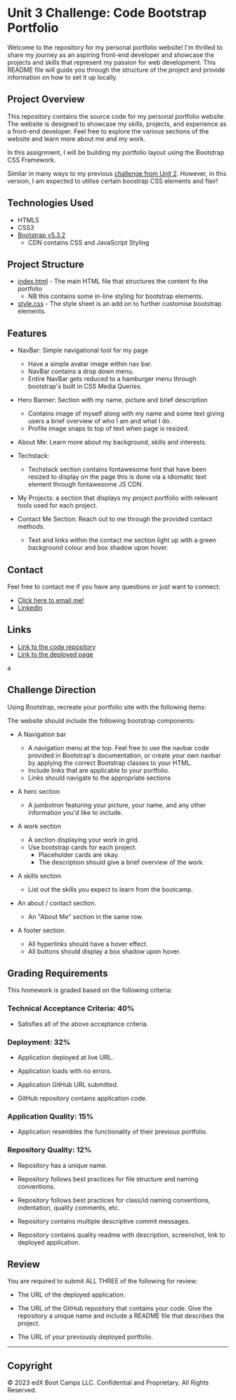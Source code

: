 # Unit 3 Challenge: Code Bootstrap Portfolio

Welcome to the repository for my personal portfolio website! I'm thrilled to share my journey as an aspiring front-end developer and showcase the projects and skills that represent my passion for web development. This README file will guide you through the structure of the project and provide information on how to set it up locally.

## Project Overview

This repository contains the source code for my personal portfolio website. The website is designed to showcase my skills, projects, and experience as a front-end developer. Feel free to explore the various sections of the website and learn more about me and my work.

In this assignment, I will be building my portfolio layout using the Bootstrap CSS Framework.

Similar in many ways to my previous [challenge from Unit 2](https://github.com/aaron1490/aaron-armstrong-project-portfolio). However, in this version, I am expected to utilise certain boostrap CSS elements and flair!

## Technologies Used

- HTML5
- CSS3
- [Bootstrap v5.3.2](https://getbootstrap.com/) 
  - CDN contains CSS and JavaScript Styling

## Project Structure

- [index.html](https://github.com/aaron1490/Bootstrap-Portfolio/blob/main/index.html) - The main HTML file that structures the content fo the portfolio
  - NB this contains some in-line styling for bootstrap elements.
- [style.css](https://github.com/aaron1490/Bootstrap-Portfolio/blob/main/css/style.css) - The style sheet is an add on to further customise bootstrap elements.

## Features

- NavBar: Simple navigational tool for my page
  - Have a simple avatar image within nav bar.
  - NavBar contains a drop down menu.
  - Entire NavBar gets reduced to a hamburger menu through bootstrap's built in CSS Media Queries.

- Hero Banner: Section with my name, picture and brief description
  - Contains image of myself along with my name and some text giving users a brief overview of who I am and what I do.
  - Profile image snaps to top of text when page is resized.

- About Me: Learn more about my background, skills and interests.

- Techstack: 
  - Techstack section contains fontawesome font that have been resized to display on the page this is done via a idiomatic text element through fontawesome JS CDN.

- My Projects: a section that displays my project portfolio with relevant tools used for each project.

- Contact Me Section: Reach out to me through the provided contact methods.
  - Text and links within the contact me section light up with a green background colour and box shadow upon hover.

## Contact

Feel free to contact me if you have any questions or just want to connect:

- [Click here to email me!](mailto:aaronarmstrong1490@gmail.com) 
- [LinkedIn](https://www.linkedin.com/in/aaron-armstrong-%E8%89%BE%E4%BF%8A%E6%A8%82-80986ba5/)

## Links

- [Link to the code repository](https://github.com/aaron1490/Bootstrap-Portfolio)
- [Link to the deployed page](https://aaron1490.github.io/Bootstrap-Portfolio/)

 a
## Challenge Direction

Using Bootstrap, recreate your portfolio site with the following items:

The website should include the following bootstrap components:

  - A Navigation bar 
    - A navigation menu at the top. Feel free to use the navbar code provided in Bootstrap's documentation, or create your own navbar by applying the correct Bootstrap classes to your HTML.
    - Include links that are applicable to your portfolio.
    - Links should navigate to the appropriate sections 

  - A hero section
    - A jumbotron featuring your picture, your name, and any other information you'd like to include.

  - A work section
    - A section displaying your work in grid.  
    - Use bootstrap cards for each project.
        - Placeholder cards are okay.
        - The description should give a brief overview of the work.

  - A skills section
    - List out the skills you expect to learn from the bootcamp.

  - An about / contact section.
    - An "About Me" section in the same row.
    
  - A footer section.
    - All hyperlinks should have a hover effect.
    - All buttons should display a box shadow upon hover.


## Grading Requirements

This homework is graded based on the following criteria: 

### Technical Acceptance Criteria: 40%

* Satisfies all of the above acceptance criteria.

### Deployment: 32%

* Application deployed at live URL.

* Application loads with no errors.

* Application GitHub URL submitted.

* GitHub repository contains application code.

### Application Quality: 15%

* Application resembles the functionality of their previous portfolio.

### Repository Quality: 12%

* Repository has a unique name.

* Repository follows best practices for file structure and naming conventions.

* Repository follows best practices for class/id naming conventions, indentation, quality comments, etc.

* Repository contains multiple descriptive commit messages.

* Repository contains quality readme with description, screenshot, link to deployed application.

## Review

You are required to submit ALL THREE of the following for review:

* The URL of the deployed application.

* The URL of the GitHub repository that contains your code. Give the repository a unique name and include a README file that describes the project.

* The URL of your previously deployed portfolio.

---

## Copyright

© 2023 edX Boot Camps LLC. Confidential and Proprietary. All Rights Reserved.
